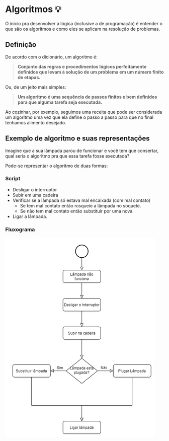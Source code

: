 # Algoritmos :bulb:

O inicio pra desenvolver a lógica (inclusive a de programação) é entender o que são os algoritmos e como eles se aplicam na resolução de problemas.

## Definição

De acordo com o dicionário, um algoritmo é:

> **Conjunto das regras e procedimentos lógicos perfeitamente definidos que levam à solução de um problema em um número  finito de etapas.**

Ou, de um jeito mais simples:

> **Um algoritmo é uma sequência de passos finitos e bem definidos para que alguma tarefa seja executada.**

Ao cozinhar, por exemplo, seguimos uma receita que pode ser considerada um algoritmo uma vez que ela define o passo a passo para que no final tenhamos alimento desejado.



## Exemplo de algoritmo e suas representações

Imagine que a sua lâmpada parou de funcionar e você tem que consertar, qual seria o algoritmo pra que essa tarefa fosse executada?

Pode-se representar o algoritmo de duas formas:

### Script

- Desligar o interruptor
- Subir em uma cadeira
- Verificar se a lâmpada só estava mal encaixada (com mal contato)
  - Se tem mal contato então rosqueie a lâmpada  no soquete.
  - Se não tem mal contato então substituir por uma nova.
- Ligar a lâmpada.

### Fluxograma

![Fluxograma](./images/flow-chart.png)

